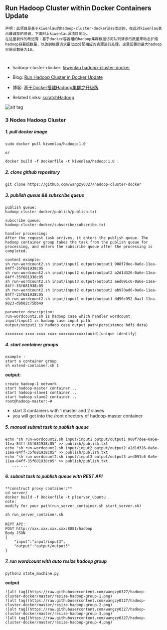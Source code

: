 ## Run Hadoop Cluster within Docker Containers Update

```
声明：此项目是基于kiwenlau的hadoop-cluster-docker进行改进的，在此对kiwenlau表示最诚挚的感谢，下面附上kiwenlau源项目地址。
在这里我作的改进有：基于docker容器组的hadoop集群根据访问队列请求的数量来动态扩缩hadoop容器组数量，以达到根据请求量动态分配相应的资源进行处理。这里设置的最大hadoop容器组数量为10。



```
- hadoop-cluster-docker: [kiwenlau hadoop-cluster-docker](https://github.com/kiwenlau/hadoop-cluster-docker)
- Blog: [Run Hadoop Cluster in Docker Update](http://kiwenlau.com/2016/06/26/hadoop-cluster-docker-update-english/)
- 博客: [基于Docker搭建Hadoop集群之升级版](http://kiwenlau.com/2016/06/12/160612-hadoop-cluster-docker-update/)

- Related Links: [scratchHadoop](http://github.com/wangzy0327/scratchHadoopProject)


![alt tag](https://raw.githubusercontent.com/wangzy0327/hadoop-cluster-docker/master/hadoop-cluster-docker.png)


### 3 Nodes Hadoop Cluster

##### 1. pull docker image

```
sudo docker pull kiwenlau/hadoop:1.0

or 

docker build -f Dockerfile -t kiwenlau/hadoop:1.0 .

```

##### 2. clone github repository

```
git clone https://github.com/wangzy0327/hadoop-cluster-docker
```

##### 3. publish queue && subscribe queue

```
publish queue:
hadoop-cluster-docker/publish/publish.txt 

subscribe queue:
hadoop-cluster-docker/subscribe/subscribe.txt

handler processing:
After the request task arrives, it enters the publish queue. The hadoop container group takes the task from the publish queue for processing, and enters the subscribe queue after the processing is completed.

content example:
sh run-wordcount2.sh input/input1 output/output1 908f7dee-0a6e-11ea-84ff-35f681938c05
sh run-wordcount2.sh input/input2 output/output2 a2d1d326-0a6e-11ea-84ff-35f681938c05
sh run-wordcount2.sh input/input3 output/output3 aed091c6-0a6e-11ea-84ff-35f681938c05
sh run-wordcount2.sh input/input2 output/output2 ab970ad0-0a6e-11ea-84ff-35f681938c05
sh run-wordcount2.sh input/input1 output/output1 dd50c952-0aa1-11ea-9823-d9b82c75bb49

parameter description:
run-wordcount2.sh is hadoop case which handler wordcount
input/input1 is hadoop case input path
output/output1 is hadoop case output path(persistence hdfs data)

xxxxxxxx-xxxx-xxxx-xxxx-xxxxxxxxxxxx(uuid)[unique identify]

```

##### 4. start container groups

```
example :
start a container group
sh extend-container.sh 1
```

**output:**

```
create hadoop-1 network
start hadoop-master container...
start hadoop-slave1 container...
start hadoop-slave2 container...
root@hadoop-master:~# 
```
- start 3 containers with 1 master and 2 slaves
- you will get into the /root directory of hadoop-master container

##### 5. manual submit task to publish queue

```
echo "sh run-wordcount2.sh input/input1 output/output1 908f7dee-0a6e-11ea-84ff-35f681938c05" >> publish/publish.txt
echo "sh run-wordcount2.sh input/input2 output/output2 a2d1d326-0a6e-11ea-84ff-35f681938c05" >> publish/publish.txt
echo "sh run-wordcount2.sh input/input3 output/output3 aed091c6-0a6e-11ea-84ff-35f681938c05" >> publish/publish.txt 
   ... ...   

```

##### 6. submit task to publish queue with REST API

```
**construct proxy container:**
cd server/
docker build -f Dockerfile -t plserver_ubuntu .
note: 
modify for your path(run_server_container.sh start_server.sh)

sh run_server_container.sh

REPT API：
POST http://xxx.xxx.xxx.xxx:8081/hadoop
Body JSON
{
   	"input":"input/input3",
	"output":"output/output3"
}

```

##### 7. run wordcount with auto resize hadoop group

```
python3 state_machine.py
```

**output**

```
![alt tag](https://raw.githubusercontent.com/wangzy0327/hadoop-cluster-docker/master/resize-hadoop-group-1.png)
![alt tag](https://raw.githubusercontent.com/wangzy0327/hadoop-cluster-docker/master/resize-hadoop-group-2.png)
![alt tag](https://raw.githubusercontent.com/wangzy0327/hadoop-cluster-docker/master/resize-hadoop-group-3.png)
![alt tag](https://raw.githubusercontent.com/wangzy0327/hadoop-cluster-docker/master/resize-hadoop-group-4.png)
```



